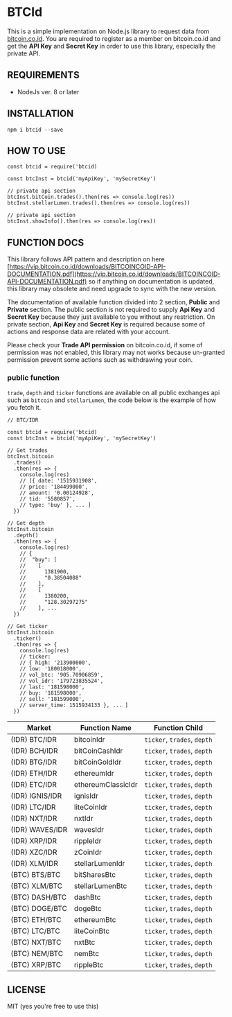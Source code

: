 # BTCId

This is a simple implementation on Node.js library to request data from [bitcoin.co.id](http://bitcoin.co.id). You are required to register as a member on bitcoin.co.id and get the **API Key** and **Secret Key** in order to use this library, especially the private API.

## REQUIREMENTS

* NodeJs ver. 8 or later

## INSTALLATION

    npm i btcid --save

## HOW TO USE

    const btcid = require('btcid)

    const btcInst = btcid('myApiKey', 'mySecretKey')

    // private api section
    btcInst.bitCoin.trades().then(res => console.log(res))
    btcInst.stellarLumen.trades().then(res => console.log(res))

    // private api section
    btcInst.showInfo().then(res => console.log(res))

## FUNCTION DOCS

This library follows API pattern and description on here [https://vip.bitcoin.co.id/downloads/BITCOINCOID-API-DOCUMENTATION.pdf](https://vip.bitcoin.co.id/downloads/BITCOINCOID-API-DOCUMENTATION.pdf) so if anything on documentation is updated, this library may obsolete and need upgrade to sync with the new version.

The documentation of available function divided into 2 section, **Public** and **Private** section. The public section is not required to supply **Api Key** and **Secret Key** because they just available to you without any restriction. On private section, **Api Key** and **Secret Key** is required because some of actions and response data are related with your account.

Please check your **Trade API permission** on bitcoin.co.id, if some of permission was not enabled, this library may not works because un-granted permission prevent some actions such as withdrawing your coin.

### public function

`trade`, `depth` and `ticker` functions are available on all public exchanges api such as `bitcoin` and `stellarLumen`, the code below is the example of how you fetch it.

    // BTC/IDR

    const btcid = require('btcid)
    const btcInst = btcid('myApiKey', 'mySecretKey')

    // Get trades
    btcInst.bitcoin
      .trades()
      .then(res => {
        console.log(res)
        // [{ date: '1515931908',
        // price: '184499000',
        // amount: '0.00124928',
        // tid: '5580857',
        // type: 'buy' }, ... ]
      })

    // Get depth
    btcInst.bitcoin
      .depth()
      .then(res => {
        console.log(res)
        // {
        //  "buy": [
        //    [
        //      1381900,
        //      "0.38504088"
        //    ],
        //    [
        //      1380200,
        //      "128.30297275"
        //    ], ...
      })

    // Get ticker
    btcInst.bitcoin
      .ticker()
      .then(res => {
        console.log(res)
        // ticker:
        // { high: '213900000',
        // low: '180018000',
        // vol_btc: '905.70906859',
        // vol_idr: '179723835524',
        // last: '181598000',
        // buy: '181598000',
        // sell: '181599000',
        // server_time: 1515934133 }, ... ]
      })

| Market          | Function Name      | Function Child              |
| --------------- | ------------------ | --------------------------- |
| (IDR) BTC/IDR   | bitcoinIdr         | `ticker`, `trades`, `depth` |
| (IDR) BCH/IDR   | bitCoinCashIdr     | `ticker`, `trades`, `depth` |
| (IDR) BTG/IDR   | bitCoinGoldIdr     | `ticker`, `trades`, `depth` |
| (IDR) ETH/IDR   | ethereumIdr        | `ticker`, `trades`, `depth` |
| (IDR) ETC/IDR   | ethereumClassicIdr | `ticker`, `trades`, `depth` |
| (IDR) IGNIS/IDR | ignisIdr           | `ticker`, `trades`, `depth` |
| (IDR) LTC/IDR   | liteCoinIdr        | `ticker`, `trades`, `depth` |
| (IDR) NXT/IDR   | nxtIdr             | `ticker`, `trades`, `depth` |
| (IDR) WAVES/IDR | wavesIdr           | `ticker`, `trades`, `depth` |
| (IDR) XRP/IDR   | rippleIdr          | `ticker`, `trades`, `depth` |
| (IDR) XZC/IDR   | zCoinIdr           | `ticker`, `trades`, `depth` |
| (IDR) XLM/IDR   | stellarLumenIdr    | `ticker`, `trades`, `depth` |
| (BTC) BTS/BTC   | bitSharesBtc       | `ticker`, `trades`, `depth` |
| (BTC) XLM/BTC   | stellarLumenBtc    | `ticker`, `trades`, `depth` |
| (BTC) DASH/BTC  | dashBtc            | `ticker`, `trades`, `depth` |
| (BTC) DOGE/BTC  | dogeBtc            | `ticker`, `trades`, `depth` |
| (BTC) ETH/BTC   | ethereumBtc        | `ticker`, `trades`, `depth` |
| (BTC) LTC/BTC   | liteCoinBtc        | `ticker`, `trades`, `depth` |
| (BTC) NXT/BTC   | nxtBtc             | `ticker`, `trades`, `depth` |
| (BTC) NEM/BTC   | nemBtc             | `ticker`, `trades`, `depth` |
| (BTC) XRP/BTC   | rippleBtc          | `ticker`, `trades`, `depth` |

## LICENSE

MIT (yes you're free to use this)
